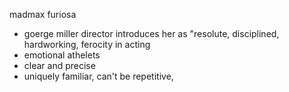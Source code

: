 madmax furiosa
- goerge miller director introduces her as "resolute, disciplined, hardworking,  ferocity in acting
- emotional athelets
- clear and precise
- uniquely familiar, can't be repetitive, 